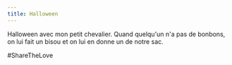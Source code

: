```yaml
---
title: Halloween
---
```


Halloween avec mon petit chevalier. Quand quelqu'un n'a pas de bonbons, on lui
fait un bisou et on lui en donne un de notre sac.

‪#‎ShareTheLove
